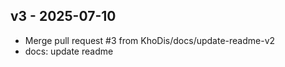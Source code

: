 ## v3 - 2025-07-10

- Merge pull request #3 from KhoDis/docs/update-readme-v2
- docs: update readme


